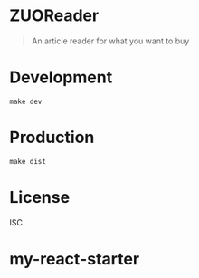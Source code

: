 # ZUOReader
> An article reader for what you want to buy

# Development

```shell
make dev
```

# Production
```
make dist
```

# License
ISC
# my-react-starter
